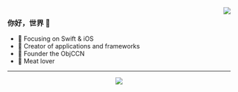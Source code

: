 <img align="right" src="https://github-readme-stats.vercel.app/api?username=autofelix&show_icons=true&icon_color=E65A65&text_color=718096&bg_color=2d333b&hide_title=true&hide_border=true" />

### 你好，世界 👋

- :orange_book: Focusing on Swift & iOS
- :hammer: Creator of applications and frameworks
- :ram: Founder the ObjCCN
- :meat_on_bone: Meat lover

---
<p align="center">
  <img src="https://github-readme-stats.vercel.app/api/top-langs/?username=autofelix&text_color=adbac7&hide_border=true&hide_title=true&langs_count=10&bg_color=2d333b&count_private=true&layout=compact&include_all_commits=true&card_width=854" />
</p>

